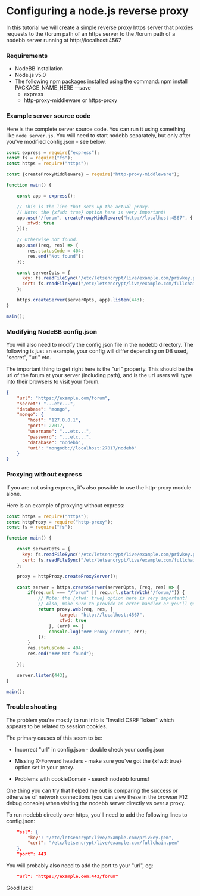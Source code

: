 Configuring a node.js reverse proxy
===================================

In this tutorial we will create a simple reverse proxy https server 
that proxies requests to the /forum path of an https server to
the /forum path of a nodebb server running at http://localhost:4567

### Requirements

- NodeBB installation
- Node.js v5.0
- The following npm packages installed using the command: npm install PACKAGE\_NAME\_HERE --save
  - express 
  - http-proxy-middleware or https-proxy

### 

### Example server source code

Here is the complete server source code. You can run it using something like ```node server.js```. You will need to start nodebb separately, but only after you've modified config.json - see below.

```js
const express = require("express");
const fs = require("fs");
const https = require("https");

const {createProxyMiddleware} = require("http-proxy-middleware");

function main() {

    const app = express();

    // This is the line that sets up the actual proxy.
    // Note: the {xfwd: true} option here is very important!
    app.use("/forum", createProxyMiddleware("http://localhost:4567", {
        xfwd: true
    }));

    // Otherwise not found.
    app.use((req, res) => {
        res.statusCode = 404;
        res.end("Not found");
    });

    const serverOpts = {
      key: fs.readFileSync("/etc/letsencrypt/live/example.com/privkey.pem"),
      cert: fs.readFileSync("/etc/letsencrypt/live/example.com/fullchain.pem")
    };

    https.createServer(serverOpts, app).listen(443);
}

main();
```

### Modifying NodeBB config.json

You will also need to modify the config.json file in the nodebb directory. The following  is just an example, your config will differ depending on DB used, "secret", "url" etc.

The important thing to get right here is the "url" property. This should be the url of the forum at your server (including path), and is the url users will type into their browsers to visit your forum.

```json
{
    "url": "https://example.com/forum",
    "secret": "...etc...",
    "database": "mongo",
    "mongo": {
        "host": "127.0.0.1",
        "port": 27017,
        "username": "...etc...",
        "password": "...etc...",
        "database": "nodebb",
        "uri": "mongodb://localhost:27017/nodebb"
    }
}
```

### Proxying without express

If you are not using express, it's also possible to use the http-proxy module alone.

Here is an example of proxying without express:

```js
const https = require("https");
const httpProxy = require("http-proxy"); 
const fs = require("fs");

function main() {

    const serverOpts = {
      key: fs.readFileSync("/etc/letsencrypt/live/example.com/privkey.pem"),
      cert: fs.readFileSync("/etc/letsencrypt/live/example.com/fullchain.pem")
    };

    proxy = httpProxy.createProxyServer();

    const server = https.createServer(serverOpts, (req, res) => {
        if(req.url === "/forum" || req.url.startsWith("/forum/")) {
            // Note: the {xfwd: true} option here is very important!
            // Also, make sure to provide an error handler or you'll get an unhandled exception
            return proxy.web(req, res, {
                    target: "http://localhost:4567",
                    xfwd: true
                }, (err) => {
                console.log("### Proxy error:", err);
            });
        }
        res.statusCode = 404;
        res.end("### Not found");

    });

    server.listen(443);
}

main();
```

### Trouble shooting

The problem you're mostly to run into is "Invalid CSRF Token" which appears to be related to session cookies.

The primary causes of this seem to be:

* Incorrect "url" in config.json - double check your config.json

* Missing X-Forward headers - make sure you've got the {xfwd: true} option set in your proxy.

* Problems with cookieDomain - search nodebb forums!

One thing you can try that helped me out is comparing the success or otherwise of network connections (you can view these in the browser F12 debug console) when visiting the nodebb server directly vs over a proxy.

To run nodebb directly over https, you'll need to add the following lines to config.json:

```json
    "ssl": {
        "key": "/etc/letsencrypt/live/example.com/privkey.pem",
        "cert": "/etc/letsencrypt/live/example.com/fullchain.pem"
    },
    "port": 443
```

You will probably also need to add the port to your "url", eg:

```json
    "url": "https://example.com:443/forum"
```

Good luck!
